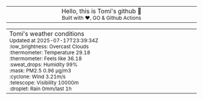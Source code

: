 
<div align="center">
<table>
<tbody>
<td align="center">
<img width="2000" height="0"><br>
Hello, this is Tomi's github 👋<br>
<sup>Built with ❤️, GO & Github Actions</sup><br>
<img width="2000" height="0">
</td>
</tbody>
</table>
</div>
<table>
<tbody>
<td align="left">
<img width="2000" height="0"><br>
Tomi's weather conditions<br>
<sup>Updated at 2025-07-17T23:39:34Z</sup><br>
<sup>:low_brightness: Overcast Clouds</sup><br>
<sup>:thermometer: Temperature 29.18 </sup><br>
<sup>:thermometer: Feels like 36.18</sup><br>
<sup>:sweat_drops: Humidity 99%</sup><br>
<sup>:mask: PM2.5 0.96 μg/m3</sup><br>
<sup>:cyclone: Wind 3.21m/s </sup><br>
<sup>:telescope: Visibility 10000m </sup><br>
<sup>:droplet: Rain 0mm/last 1h </sup><br>
<img width="2000" height="0">
</td>
<td align="left">
<img width="2000" height="0"><br>
<br>
<img width="2000" height="0">
</td>
</tbody>
</table>
</div>
    